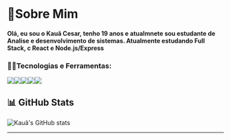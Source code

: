 <h1>🙋Sobre Mim</h1>
<h4>Olá, eu sou o Kauã Cesar, tenho 19 anos e atualmnete sou estudante de Analise e desenvolvimento de sistemas. Atualmente estudando Full Stack, c React e Node.js/Express</h4>


<h3>👨‍💻Tecnologias e Ferramentas:</h3>
<div style="display: flex;">
<img src="https://img.shields.io/badge/html5-E34F26?style=for-the-badge&logo=html5&logoColor=white">
<img src="https://img.shields.io/badge/css3-1572B6?style=for-the-badge&logo=css3&logoColor=white">
  <img src="https://img.shields.io/badge/javascript-%23323330.svg?style=for-the-badge&logo=javascript&logoColor=%23F7DF1E">
  <img src="https://img.shields.io/badge/react-%2361DAFB.svg?style=for-the-badge&logo=react&logoColor=white">
<img src="https://img.shields.io/badge/node.js-339933?style=for-the-badge&logo=node.js&logoColor=white">
</div>

## 📊 GitHub Stats

![Kauã's GitHub stats](https://github-readme-stats.vercel.app/api?username=Kaua-cesar&show_icons=true&theme=tokyonight)

---
